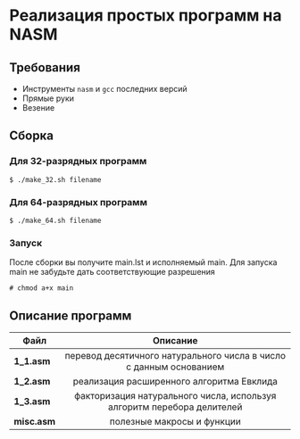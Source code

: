 # Реализация простых программ на NASM

## Требования

* Инструменты `nasm` и `gcc` последних версий
* Прямые руки
* Везение

## Сборка

### Для 32-разрядных программ

```
$ ./make_32.sh filename
```

### Для 64-разрядных программ

```
$ ./make_64.sh filename
```

### Запуск
После сборки вы получите main.lst и исполняемый main. Для запуска main не забудьте дать соответствующие разрешения
```
# chmod a+x main
```

## Описание программ

| Файл        | Описание           |
| ------------- |:-------------:|
| __1_1.asm__      | перевод десятичного натурального числа в число с данным основанием |
| __1_2.asm__      | реализация расширенного алгоритма Евклида |
| __1_3.asm__      | факторизация натурального числа, используя алгоритм перебора делителей |
| __misc.asm__      | полезные макросы и функции     |

